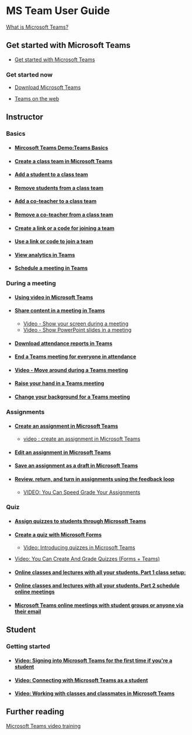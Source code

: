 # MS Team User Guide

[What is Microsoft Teams?](https://support.microsoft.com/en-us/office/video-what-is-microsoft-teams-422bf3aa-9ae8-46f1-83a2-e65720e1a34d?wt.mc_id=otc_microsoft_teams&ui=en-us&rs=en-us&ad=us)

## Get started with Microsoft Teams

- [Get started with Microsoft Teams](https://support.microsoft.com/en-us/office/get-started-with-microsoft-teams-b98d533f-118e-4bae-bf44-3df2470c2b12?ui=en-us&rs=en-us&ad=us)

### Get started now

- [Download Microsoft Teams](https://www.microsoft.com/en-ww/microsoft-teams/download-app)
  
- [Teams on the web](https://teams.microsoft.com/)

## Instructor

### Basics

- #### [Mircosoft Teams Demo:Teams Basics](https://teamsdemo.office.com/)

- #### [Create a class team in Microsoft Teams](https://bit.ly/2Yz9tEo)

- #### [Add a student to a class team](https://bit.ly/2SEVRUt)

- #### [Remove students from a class team](https://bit.ly/2WqeVIc)

- #### [Add a co-teacher to a class team](https://bit.ly/2yIaCiE)

- #### [Remove a co-teacher from a class team](https://bit.ly/3dB4Spm)

- #### [Create a link or a code for joining a team](https://bit.ly/2WUlAtl)

- #### [Use a link or code to join a team](https://bit.ly/2WUlAtl)

- #### [View analytics in Teams](https://bit.ly/2ZpjTXB)

- #### [Schedule a meeting in Teams](https://support.microsoft.com/en-us/office/schedule-a-meeting-in-teams-943507a9-8583-4c58-b5d2-8ec8265e04e5?ui=en-us&rs=en-us&ad=us)

### During a meeting

- #### [Using video in Microsoft Teams](https://support.microsoft.com/en-us/office/using-video-in-microsoft-teams-3647fc29-7b92-4c26-8c2d-8a596904cdae?ui=en-us&rs=en-us&ad=us)

- #### [Share content in a meeting in Teams](https://support.microsoft.com/en-us/office/share-content-in-a-meeting-in-teams-fcc2bf59-aecd-4481-8f99-ce55dd836ce8?ui=en-us&rs=en-us&ad=us)
  
  - [Video - Show your screen during a meeting](https://support.office.com/en-us/article/show-your-screen-during-a-meeting-90c84e5a-b6fe-4ed4-9687-5923d230d3a7)
  - [Video - Show PowerPoint slides in a meeting](https://support.office.com/en-us/article/tip-show-powerpoint-slides-in-a-meeting-ddfc73dd-b957-4f2b-8e42-ce078f51873c)

- #### [Download attendance reports in Teams](https://support.office.com/en-us/article/download-attendance-reports-in-teams-ae7cf170-530c-47d3-84c1-3aedac74d310)

- #### [End a Teams meeting for everyone in attendance](https://support.office.com/en-us/article/end-a-teams-meeting-for-everyone-in-attendance-5051fa72-8470-4a38-99e4-014535208971)

- #### [Video - Move around during a Teams meeting](https://support.office.com/en-us/article/move-around-during-a-teams-meeting-bc428cc5-9ea2-4be5-87b1-ba434481b964)

- #### [Raise your hand in a Teams meeting](https://support.office.com/en-us/article/raise-your-hand-in-a-teams-meeting-bb2dd8e1-e6bd-43a6-85cf-30822667b372)

- #### [Change your background for a Teams meeting](https://support.microsoft.com/en-us/office/change-your-background-for-a-teams-meeting-f77a2381-443a-499d-825e-509a140f4780)

### Assignments

- #### [Create an assignment in Microsoft Teams](https://support.microsoft.com/en-us/office/create-an-assignment-in-microsoft-teams-23c128d0-ec34-4691-9511-661fba8599be)

  - [video : create an assignment in Microsoft Teams](https://support.microsoft.com/en-us/office/create-assignments-b8b7a4b1-e9a7-47ee-b341-285884ca921e?ui=en-US&rs=en-US&ad=US)

- #### [Edit an assignment in Microsoft Teams](https://support.microsoft.com/en-us/office/edit-an-assignment-in-microsoft-teams-382cf4f0-0325-421e-9c7a-6099bd3b5d23)

- #### [Save an assignment as a draft in Microsoft Teams](https://support.microsoft.com/en-us/office/save-an-assignment-as-a-draft-in-microsoft-teams-fed665a0-ddc5-4142-9694-36287f10d76e)

- #### [Review, return, and turn in assignments using the feedback loop](https://support.microsoft.com/en-us/office/review-return-and-turn-in-assignments-using-the-feedback-loop-63e5efdd-be09-47f0-87ea-e8e4bcb45aa4)

  - [VIDEO: You Can Speed Grade Your Assignments](https://youtu.be/nXFoPNCjFKU)

### Quiz

- #### [Assign quizzes to students through Microsoft Teams](https://support.microsoft.com/en-us/office/assign-quizzes-to-students-through-microsoft-teams-61524815-f5fd-4dc1-961d-dc8e680e7ab0#ID0EHBAAA=Assign_a_quiz_)

- #### [Create a quiz with Microsoft Forms](https://support.microsoft.com/en-us/office/create-a-quiz-with-microsoft-forms-a082a018-24a1-48c1-b176-4b3616cdc83d)

  - [Video: Introducing quizzes in Microsoft Teams](https://youtu.be/mywLOUbm228)

- [Video: You Can Create And Grade Quizzes (Forms + Teams)](https://youtu.be/lqv2oDCQJQg)

- #### [Online classes and lectures with all your students. Part 1 class setup:](https://youtu.be/v2DorZg9m20)

- #### [Online classes and lectures with all your students. Part 2 schedule online meetings](https://youtu.be/Jqyg-PSP1AU)

- #### [Microsoft Teams online meetings with student groups or anyone via their email](https://youtu.be/oEtOcXdOUNk)


## Student

### Getting started

- #### [Video: Signing into Microsoft Teams for the first time if you're a student](https://youtu.be/qx8xHpRMFHU)

- #### [Video: Connecting with Microsoft Teams as a student](https://youtu.be/PasT3Q1ZR_I)

- #### [Video: Working with classes and classmates in Microsoft Teams](https://youtu.be/5yT1K34RJo4)

## Further reading

[Microsoft Teams video training](https://support.microsoft.com/en-us/office/microsoft-teams-video-training-4f108e54-240b-4351-8084-b1089f0d21d7?wt.mc_id=otc_home&ui=en-us&rs=en-us&ad=us)
